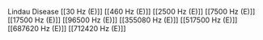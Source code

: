 Lindau Disease
[[30 Hz (E)]]
[[460 Hz (E)]]
[[2500 Hz (E)]]
[[7500 Hz (E)]]
[[17500 Hz (E)]]
[[96500 Hz (E)]]
[[355080 Hz (E)]]
[[517500 Hz (E)]]
[[687620 Hz (E)]]
[[712420 Hz (E)]]